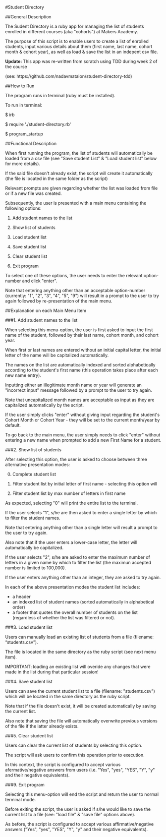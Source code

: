 
#Student Directory

##General Description

<p>The Sudent Directory is a ruby app for managing the list of students enrolled in different courses (aka "cohorts") at Makers Academy.</p>

<p>The purpose of this script is to enable users to create a list of enrolled students, input various details about them (first name, last name, cohort month & cohort year), as well as load & save the list in an indepent csv file.</p>

<p><strong>Update: </strong>This app was re-written from scratch using TDD during week 2 of the course</p>
<p>(see: https://github.com/nadavmatalon/student-directory-tdd)</p>


##How to Run

The program runs in terminal (ruby must be installed).

<p>To run in terminal:</p>
<p>$ irb</p>
<p>$ require './student-directory.rb'</p>
<p>$ program_startup</p>


##Functional Description

When first running the program, the list of students will automatically be loaded from a csv file (see "Save student List" & "Load student list" below for more details). 

If the said file doesn't already exist, the script will create it automatically (the file is located in the same folder as the script) 

Relevant prompts are given regarding whether the list was loaded from file or if a new file was created.

Subsequently, the user is presented with a main menu containing the following options:

1. Add student names to the list

2. Show list of students

3. Load student list

4. Save student list

5. Clear student list

9. Exit program

To select one of these options, the user needs to enter the relevant option-number and click "enter". 

Note that entering anything other than an acceptable option-number (currently: "1", "2", "3", "4", "5", "9") will result in a prompt to the user to try again followed by re-presentation of the main menu.


##Explanation on each Main Menu Item

###1. Add student names to the list

When selecting this menu-option, the user is first asked to input the first name of the student, followed by their last name, cohort month, and cohort year.

When first or last names are entered without an initial capital letter, the initial letter of the name will be capitalized automatically.

The names on the list are automatically indexed and sorted alphabetically according to the student's first name (this operation takes place after each new name entry).

Inputting either an illegitimate month name or year will generate an "incorrect input" message followed by a prompt to the user to try again.

Note that uncapitalized month names are acceptable as input as they are capitalized automatically by the script.

If the user simply clicks "enter" without giving input regarding the student's Cohort Month or Cohort Year - they will be set to the current month/year by default.

To go back to the main menu, the user simply needs to click "enter" without entering a new name when prompted to add a new First Name for a student.


###2. Show list of students

After selecting this option, the user is asked to choose between three alternative presentation modes:

0. Complete student list

1. Filter student list by initial letter of first name - selecting this option will 

2. Filter student list by max number of letters in first name

As expected, selecting "0" will print the entire list to the terminal. 

If the user selects "1", s/he are then asked to enter a single letter by which to filter the student names.

Note that entering anything other than a single letter will result a prompt to the user to try again.

Also note that if the user enters a lower-case letter, the letter will automatically be capitalized.

 If the user selects "2", s/he are asked to enter the maximum number of letters in a given name by which to filter the list (the maximun accepted number is limited to 100,000).

 If the user enters anything other than an integer, they are asked to try again.

In each of the above presentation modes the student list includes:

- a header
- an indexed list of student names (sorted automatically in alphabetical order)
- a footer that quotes the overall number of students on the list (regardless of whether the list was filtered or not).


###3. Load student list

Users can manually load an existing list of students from a file (filename: “students.csv”).

The file is located in the same directory as the ruby script (see next menu item).

IMPORTANT: loading an existing list will overide any changes that were made in the list during that particular session!  


###4. Save student list

Users can save the current student list to a file (filename: "students.csv") which will be located in the same directory as the ruby script.

Note that if the file doesn't exist, it will be created automatically by saving the current list.

Also note that saving the file will automatically overwrite previous versions of the file if the latter already exists.


###5. Clear student list

Users can clear the current list of students by selecting this option.

The script will ask users to confirm this operation prior to execution.

In this context, the script is configured to accept various afermative/negative answers from users (i.e. "Yes", "yes", "YES", "Y", "y" and their negative equivalents).


###9. Exit program

Selecting this menu-option will end the script and return the user to normal terminal mode.

Before exiting the script, the user is asked if s/he would like to save the current list to a file (see: "load file" & "save file" options above).

As before, the script is configured to accept various affirmative/negative answers ("Yes", "yes", "YES", "Y", "y" and their negative equivalents).
